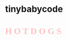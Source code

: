 # tinybabycode

<html> 

<head> 
<style>

h1 {color:#ffc1c1;}

</style>

<title> Tiny Baby Code </title> </head>

<body>


<font face="Gotham SS" color="#ffc1c1"> <h1> H O T  D O G S </h1> </font> 



</body>
</html>
